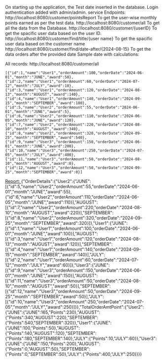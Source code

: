 On starting up the application, the Test date inserted in the database.
Login authentication added with admin/admin.
service Endpoints:
	http://localhost:8080/customer/pointsReport
		To get the user-wise monthly points earned as per the test data.
	http://localhost:8080/customer/all
		To get all the data from the Database.
	http://localhost:8080/customer/{userID}
		To get the spacific user data based on the user ID.
  	http://localhost:8080/customer/find/title/{user name}
   		To get the spacific user data based on the customer name
  	http://localhost:8080/customer/find/date-after/{2024-08-15}
   		To get the data orders after the provided date
Sample date with calculations:

All records: http://localhost:8080/customer/all

	[{"id":1,"name":"User1","orderAmount":100,"orderDate":"2024-06-01","month":"JUNE","award":50},{"id":2,"name":"User1","orderAmount":60,"orderDate":"2024-07-12","month":"JULY","award":10},{"id":3,"name":"User1","orderAmount":120,"orderDate":"2024-08-13","month":"AUGUST","award":140},{"id":4,"name":"User1","orderAmount":140,"orderDate":"2024-09-15","month":"SEPTEMBER","award":180},{"id":5,"name":"User2","orderAmount":55,"orderDate":"2024-06-01","month":"JUNE","award":5},{"id":6,"name":"User2","orderAmount":110,"orderDate":"2024-06-05","month":"JUNE","award":120},{"id":7,"name":"User2","orderAmount":220,"orderDate":"2024-08-10","month":"AUGUST","award":340},{"id":8,"name":"User2","orderAmount":320,"orderDate":"2024-09-25","month":"SEPTEMBER","award":540},{"id":9,"name":"User3","orderAmount":150,"orderDate":"2024-06-01","month":"JUNE","award":200},{"id":10,"name":"User3","orderAmount":250,"orderDate":"2024-07-05","month":"JULY","award":400},{"id":11,"name":"User3","orderAmount":50,"orderDate":"2024-08-10","month":"AUGUST","award":0},{"id":12,"name":"User3","orderAmount":50,"orderDate":"2024-09-25","month":"SEPTEMBER","award":0}]


[Report: ](http://localhost:8080/customer/pointsReport)
{"OrderDetails":{"User2":{"JUNE":[{"id":5,"name":"User2","orderAmount":55,"orderDate":"2024-06-01","month":"JUNE","award":55},{"id":6,"name":"User2","orderAmount":110,"orderDate":"2024-06-05","month":"JUNE","award":110}],"AUGUST":[{"id":7,"name":"User2","orderAmount":220,"orderDate":"2024-08-10","month":"AUGUST","award":220}],"SEPTEMBER":[{"id":8,"name":"User2","orderAmount":320,"orderDate":"2024-09-25","month":"SEPTEMBER","award":320}]},"User1":{"JUNE":[{"id":1,"name":"User1","orderAmount":100,"orderDate":"2024-06-01","month":"JUNE","award":100}],"AUGUST":[{"id":3,"name":"User1","orderAmount":120,"orderDate":"2024-08-13","month":"AUGUST","award":120}],"SEPTEMBER":[{"id":4,"name":"User1","orderAmount":140,"orderDate":"2024-09-15","month":"SEPTEMBER","award":140}],"JULY":[{"id":2,"name":"User1","orderAmount":60,"orderDate":"2024-07-12","month":"JULY","award":60}]},"User3":{"JUNE":[{"id":9,"name":"User3","orderAmount":150,"orderDate":"2024-06-01","month":"JUNE","award":150}],"AUGUST":[{"id":11,"name":"User3","orderAmount":50,"orderDate":"2024-08-10","month":"AUGUST","award":50}],"SEPTEMBER":[{"id":12,"name":"User3","orderAmount":50,"orderDate":"2024-09-25","month":"SEPTEMBER","award":50}],"JULY":[{"id":10,"name":"User3","orderAmount":250,"orderDate":"2024-07-05","month":"JULY","award":250}]}},"TotalOrderAmtPoint":{"User2":{"JUNE":{"JUNE":165,"Points":230},"AUGUST":{"Points":340,"AUGUST":220},"SEPTEMBER":{"Points":540,"SEPTEMBER":320}},"User1":{"JUNE":{"JUNE":100,"Points":50},"AUGUST":{"Points":140,"AUGUST":120},"SEPTEMBER":{"Points":180,"SEPTEMBER":140},"JULY":{"Points":10,"JULY":60}},"User3":{"JUNE":{"JUNE":150,"Points":200},"AUGUST":{"Points":0,"AUGUST":50},"SEPTEMBER":{"Points":0,"SEPTEMBER":50},"JULY":{"Points":400,"JULY":250}}}}
